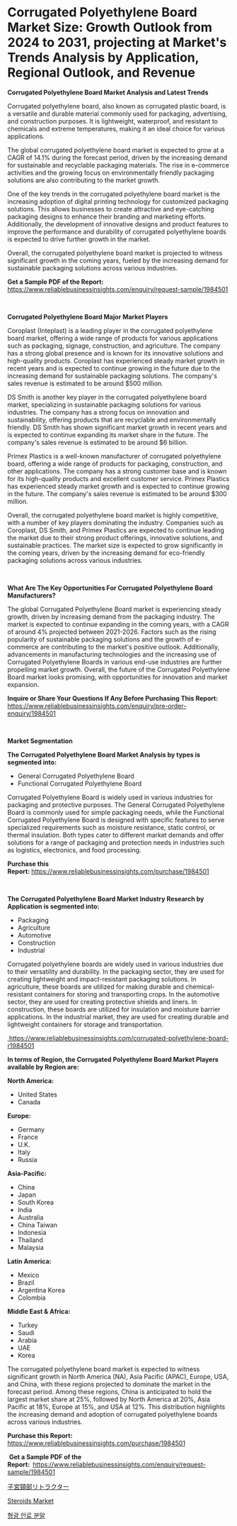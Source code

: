 <p><h1>Corrugated Polyethylene Board Market Size: Growth Outlook from 2024 to 2031, projecting at Market's Trends Analysis by Application, Regional Outlook, and Revenue</h1></p><p><strong>Corrugated Polyethylene Board Market Analysis and Latest Trends</strong></p>
<p><p>Corrugated polyethylene board, also known as corrugated plastic board, is a versatile and durable material commonly used for packaging, advertising, and construction purposes. It is lightweight, waterproof, and resistant to chemicals and extreme temperatures, making it an ideal choice for various applications.</p><p>The global corrugated polyethylene board market is expected to grow at a CAGR of 14.1% during the forecast period, driven by the increasing demand for sustainable and recyclable packaging materials. The rise in e-commerce activities and the growing focus on environmentally friendly packaging solutions are also contributing to the market growth.</p><p>One of the key trends in the corrugated polyethylene board market is the increasing adoption of digital printing technology for customized packaging solutions. This allows businesses to create attractive and eye-catching packaging designs to enhance their branding and marketing efforts. Additionally, the development of innovative designs and product features to improve the performance and durability of corrugated polyethylene boards is expected to drive further growth in the market.</p><p>Overall, the corrugated polyethylene board market is projected to witness significant growth in the coming years, fueled by the increasing demand for sustainable packaging solutions across various industries.</p></p>
<p><strong>Get a Sample PDF of the Report:&nbsp;</strong> <a href="https://www.reliablebusinessinsights.com/enquiry/request-sample/1984501">https://www.reliablebusinessinsights.com/enquiry/request-sample/1984501</a></p>
<p>&nbsp;</p>
<p><strong>Corrugated Polyethylene Board Major Market Players</strong></p>
<p><p>Coroplast (Inteplast) is a leading player in the corrugated polyethylene board market, offering a wide range of products for various applications such as packaging, signage, construction, and agriculture. The company has a strong global presence and is known for its innovative solutions and high-quality products. Coroplast has experienced steady market growth in recent years and is expected to continue growing in the future due to the increasing demand for sustainable packaging solutions. The company's sales revenue is estimated to be around $500 million.</p><p>DS Smith is another key player in the corrugated polyethylene board market, specializing in sustainable packaging solutions for various industries. The company has a strong focus on innovation and sustainability, offering products that are recyclable and environmentally friendly. DS Smith has shown significant market growth in recent years and is expected to continue expanding its market share in the future. The company's sales revenue is estimated to be around $6 billion.</p><p>Primex Plastics is a well-known manufacturer of corrugated polyethylene board, offering a wide range of products for packaging, construction, and other applications. The company has a strong customer base and is known for its high-quality products and excellent customer service. Primex Plastics has experienced steady market growth and is expected to continue growing in the future. The company's sales revenue is estimated to be around $300 million.</p><p>Overall, the corrugated polyethylene board market is highly competitive, with a number of key players dominating the industry. Companies such as Coroplast, DS Smith, and Primex Plastics are expected to continue leading the market due to their strong product offerings, innovative solutions, and sustainable practices. The market size is expected to grow significantly in the coming years, driven by the increasing demand for eco-friendly packaging solutions across various industries.</p></p>
<p>&nbsp;</p>
<p><strong>What Are The Key Opportunities For Corrugated Polyethylene Board Manufacturers?</strong></p>
<p><p>The global Corrugated Polyethylene Board market is experiencing steady growth, driven by increasing demand from the packaging industry. The market is expected to continue expanding in the coming years, with a CAGR of around 4% projected between 2021-2026. Factors such as the rising popularity of sustainable packaging solutions and the growth of e-commerce are contributing to the market's positive outlook. Additionally, advancements in manufacturing technologies and the increasing use of Corrugated Polyethylene Boards in various end-use industries are further propelling market growth. Overall, the future of the Corrugated Polyethylene Board market looks promising, with opportunities for innovation and market expansion.</p></p>
<p><strong>Inquire or Share Your Questions If Any Before Purchasing This Report:</strong> <a href="https://www.reliablebusinessinsights.com/enquiry/pre-order-enquiry/1984501">https://www.reliablebusinessinsights.com/enquiry/pre-order-enquiry/1984501</a></p>
<p>&nbsp;</p>
<p><strong>Market Segmentation</strong></p>
<p><strong>The Corrugated Polyethylene Board Market Analysis by types is segmented into:</strong></p>
<p><ul><li>General Corrugated Polyethylene Board</li><li>Functional Corrugated Polyethylene Board</li></ul></p>
<p><p>Corrugated Polyethylene Board is widely used in various industries for packaging and protective purposes. The General Corrugated Polyethylene Board is commonly used for simple packaging needs, while the Functional Corrugated Polyethylene Board is designed with specific features to serve specialized requirements such as moisture resistance, static control, or thermal insulation. Both types cater to different market demands and offer solutions for a range of packaging and protection needs in industries such as logistics, electronics, and food processing.</p></p>
<p><strong>Purchase this Report:&nbsp;</strong><a href="https://www.reliablebusinessinsights.com/purchase/1984501">https://www.reliablebusinessinsights.com/purchase/1984501</a></p>
<p>&nbsp;</p>
<p><strong>The Corrugated Polyethylene Board Market Industry Research by Application is segmented into:</strong></p>
<p><ul><li>Packaging</li><li>Agriculture</li><li>Automotive</li><li>Construction</li><li>Industrial</li></ul></p>
<p><p>Corrugated polyethylene boards are widely used in various industries due to their versatility and durability. In the packaging sector, they are used for creating lightweight and impact-resistant packaging solutions. In agriculture, these boards are utilized for making durable and chemical-resistant containers for storing and transporting crops. In the automotive sector, they are used for creating protective shields and liners. In construction, these boards are utilized for insulation and moisture barrier applications. In the industrial market, they are used for creating durable and lightweight containers for storage and transportation.</p></p>
<p><a href="https://www.reliablebusinessinsights.com/corrugated-polyethylene-board-r1984501">&nbsp;https://www.reliablebusinessinsights.com/corrugated-polyethylene-board-r1984501</a></p>
<p><strong>In terms of Region, the Corrugated Polyethylene Board Market Players available by Region are:</strong></p>
<p>
    <p> <strong> North America: </strong>
        <ul>
            <li>United States</li>
            <li>Canada</li>
        </ul>
        </p> 
    <p> <strong> Europe: </strong>
        <ul>
            <li>Germany</li>
            <li>France</li>
            <li>U.K.</li>
            <li>Italy</li>
            <li>Russia</li>
        </ul>
        </p> 
    <p> <strong> Asia-Pacific: </strong>
        <ul>
            <li>China</li>
            <li>Japan</li>
            <li>South Korea</li>
            <li>India</li>
            <li>Australia</li>
            <li>China Taiwan</li>
            <li>Indonesia</li>
            <li>Thailand</li>
            <li>Malaysia</li>
        </ul>
        </p> 
    <p> <strong> Latin America: </strong>
        <ul>
            <li>Mexico</li>
            <li>Brazil</li>
            <li>Argentina Korea</li>
            <li>Colombia</li>
        </ul>
        </p> 
    <p> <strong> Middle East & Africa: </strong>
        <ul>
            <li>Turkey</li>
            <li>Saudi</li>
            <li>Arabia</li>
            <li>UAE</li>
            <li>Korea</li>
        </ul>
    </p>
    </p>
<p><p>The corrugated polyethylene board market is expected to witness significant growth in North America (NA), Asia Pacific (APAC), Europe, USA, and China, with these regions projected to dominate the market in the forecast period. Among these regions, China is anticipated to hold the largest market share at 25%, followed by North America at 20%, Asia Pacific at 18%, Europe at 15%, and USA at 12%. This distribution highlights the increasing demand and adoption of corrugated polyethylene boards across various industries.</p></p>
<p><strong>Purchase this Report: </strong><a href="https://www.reliablebusinessinsights.com/purchase/1984501">https://www.reliablebusinessinsights.com/purchase/1984501</a></p>
<p>&nbsp;<strong>Get a Sample PDF of the Report:&nbsp;&nbsp;</strong><a href="https://www.reliablebusinessinsights.com/enquiry/request-sample/1984501">https://www.reliablebusinessinsights.com/enquiry/request-sample/1984501</a></p>
<p><strong></strong></p>
<p><p><a href="https://github.com/ycmtqqhvk3273/Market-Research-Report-List-3/blob/main/59327245473.md">子宮頸部リトラクター</a></p><p><a href="https://issuu.com/reportprime-2/docs/steroids-market-size-2030.pptx">Steroids Market</a></p><p><a href="https://github.com/ahmadrevanz10/Market-Research-Report-List-1/blob/main/26275129820.md">형광 안료 분말</a></p></p>